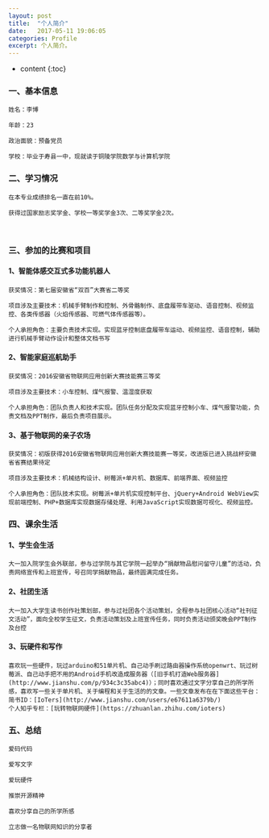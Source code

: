 ```yaml
---
layout: post
title:  "个人简介"
date:   2017-05-11 19:06:05
categories: Profile
excerpt: 个人简介。
---
```


* content
{:toc}



### 一、基本信息 


    姓名：李博
   
    年龄：23
   
    政治面貌：预备党员
   
    学校：毕业于寿县一中，现就读于铜陵学院数学与计算机学院

   
### 二、学习情况



    在本专业成绩排名一直在前10%。

    获得过国家励志奖学金、学校一等奖学金3次、二等奖学金2次。
   
   
### 三、参加的比赛和项目


   
#### 1、智能体感交互式多功能机器人

    
    获奖情况：第七届安徽省“双百”大赛省二等奖
    
    项目涉及主要技术：机械手臂制作和控制、外骨骼制作、底盘履带车驱动、语音控制、视频监控、各类传感器（火焰传感器、可燃气体传感器等）。
   
    个人承担角色：主要负责技术实现。实现蓝牙控制底盘履带车运动、视频监控、语音控制，辅助进行机械手臂动作设计和整体文档书写



#### 2、智能家庭巡航助手


    获奖情况：2016安徽省物联网应用创新大赛技能赛三等奖

    项目涉及主要技术：小车控制、煤气报警、温湿度获取

    个人承担角色：团队负责人和技术实现。团队任务分配及实现蓝牙控制小车、煤气报警功能，负责文档及PPT制作，最后负责项目展示。

#### 3、基于物联网的亲子农场

    获奖情况：初版获得2016安徽省物联网应用创新大赛技能赛一等奖，改进版已进入挑战杯安徽省省赛结果待定

    项目涉及主要技术：机械结构设计、树莓派+单片机、数据库、前端界面、视频监控

    个人承担角色：团队技术实现。树莓派+单片机实现控制平台、jQuery+Android WebView实现前端控制、PHP+数据库实现数据存储处理、利用JavaScript实现数据可视化、视频监控。


### 四、课余生活

#### 1、学生会生活

    大一加入院学生会外联部，参与过学院与其它学院一起举办“捐献物品慰问留守儿童”的活动，负责网络宣传和上班宣传，号召同学捐献物品，最终圆满完成任务。

#### 2、社团生活

    大一加入大学生读书创作社策划部，参与过社团各个活动策划，全程参与社团核心活动“社刊征文活动”，面向全校学生征文，负责活动策划及上班宣传任务，同时负责活动颁奖晚会PPT制作及台控

#### 3、玩硬件和写作

    喜欢玩一些硬件，玩过arduino和51单片机、自己动手刷过路由器操作系统openwrt、玩过树莓派、自己动手把不用的Android手机改造成服务器（[旧手机打造Web服务器](http://www.jianshu.com/p/934c3c35abc4)）；同时喜欢通过文字分享自己的所学所感，喜欢写一些关于单片机、关于编程和关于生活的的文章。一些文章发布在在下面这些平台：
    简书ID：[IoTers](http://www.jianshu.com/users/e67611a6379b/)
    个人知乎专栏：[玩转物联网硬件](https://zhuanlan.zhihu.com/ioters)


### 五、总结

    爱码代码 
   
    爱写文字 
   
    爱玩硬件
   
    推崇开源精神
   
    喜欢分享自己的所学所感 
   
    立志做一名物联网知识的分享者
   






